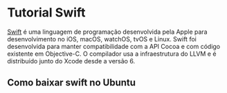 # Tutorial Swift

[Swift](https://www.apple.com/br/swift/) é uma linguagem de programação desenvolvida pela Apple para desenvolvimento no iOS, macOS, watchOS, tvOS e Linux. Swift foi desenvolvida para manter compatibilidade com a API Cocoa e com código existente em Objective-C. O compilador usa a infraestrutura do LLVM e é distribuído junto do Xcode desde a versão 6.

## Como baixar swift no Ubuntu

